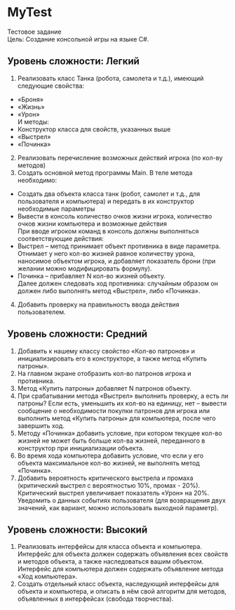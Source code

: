 # MyTest
Тестовое задание  
Цель: Создание консольной игры на языке C#.   
## Уровень сложности: Легкий  
1.	Реализовать класс Танка (робота, самолета и т.д.), имеющий следующие свойства:  
- «Броня»  
- «Жизнь»  
- «Урон»  
И методы:   
- Конструктор класса для свойств, указанных выше  
- «Выстрел»  
- «Починка»  
2.	Реализовать перечисление возможных действий игрока (по кол-ву методов)  
3.	Создать основной метод программы Main. В теле метода необходимо:  
- Создать два объекта класса танк (робот, самолет и т.д., для пользователя и компьютера) и передать в их конструктор необходимые параметры  
- Вывести в консоль количество очков жизни игрока, количество очков жизни компьютера и возможные действия    
При вводе игроком команд в консоль должны выполняться соответствующие действия:   
- Выстрел – метод принимает объект противника в виде параметра. Отнимает у него кол-во жизней равное количеству урона, наносимое объектом игрока, и добавляет показатель брони (при желании можно модифицировать формулу).  
- Починка – прибавляет N кол-во жизней объекту.  
Далее должен следовать ход противника: случайным образом он должен либо выполнять метод «Выстрел», либо «Починка».  
4.	Добавить проверку на правильность ввода действия пользователем.  
## Уровень сложности: Средний
1.	Добавить к нашему классу свойство «Кол-во патронов» и инициализировать его в конструкторе, а также метод «Купить патроны».  
2.	На главном экране отобразить кол-во патронов игрока и противника.  
3.	Метод «Купить патроны» добавляет N патронов объекту.  
4.	При срабатывании метода «Выстрел» выполнить проверку, а есть ли патроны? Если есть, уменьшить их кол-во на единицу, нет – вывести сообщение о необходимости покупки патронов для игрока или выполнить метод «Купить патроны» для компьютера, после чего завершить ход.  
5.	Методу «Починка» добавить условие, при котором текущее кол-во жизней не может быть больше кол-ва жизней, переданного в конструктор при инициализации объекта.  
6.	Во время хода компьютера добавить условие, что если у его объекта максимальное кол-во жизней, не выполнять метод «Починка».  
7.	Добавить вероятность критического выстрела и промаха (критический выстрел с вероятностью 10%, промах - 20%). Критический выстрел увеличивает показатель «Урон» на 20%. Уведомить о данных событиях пользователя (для возвращения двух значений, как вариант, можно использовать выходной параметр).  
## Уровень сложности: Высокий  
1.	Реализовать интерфейсы для класса объекта и компьютера. Интерфейс для объекта должен содержать объявления всех свойств и методов объекта, а также наследоваться вашим объектом. Интерфейс для компьютера должен содержать объявление метода «Ход компьютера».  
2.	Создать отдельный класс объекта, наследующий интерфейсы для объекта и компьютера, и описать в нём свой алгоритм для методов, объявленных в интерфейсах (свобода творчества). 
